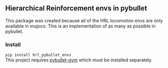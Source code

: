 ## Hierarchical Reinforcement envs in pybullet

This package was created because all of the HRL locomotion envs are only available in mujoco. This is an implementation of as many as possible in pybullet. 

### Install
`pip install hrl_pybullet_envs`  
This project requires [pybullet-gym](https://github.com/benelot/pybullet-gym/) which must be installed separately.
